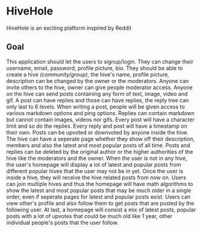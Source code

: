 # HiveHole

HiveHole is an exciting platform inspired by Reddit

## Goal

This application should let the users to signup/login. They can change their username, email, password, profile picture, bio. They should be able to create a hive _(community/group)_, the hive's name, profile picture, description can be changed by the owner or the moderators. Anyone can invite others to the hive, owner can give people moderator access. Anyone on the hive can send posts containing any form of text, image, video and gif. A post can have replies and those can have replies, the reply tree can only last to 6 levels. When writing a post, people will be given access to various markdown options and ping options. Replies can contain markdown but cannot contain images, videos nor gifs. Every post will have a character limit and so do the replies. Every reply and post will have a timestamp on their own. Posts can be upvoted or downvoted by anyone inside the hive. The hive can have a seperate page whether they show off their description, members and also the latest and most popular posts of all time. Posts and replies can be deleted by the original author or the higher authorities of the hive like the moderators and the owner. When the user is not in any hive, the user's homepage will display a lot of latest and popular posts from different popular hives that the user may not be in yet. Once the user is inside a hive, they will receive the hive related posts from now on. Users can join multiple hives and thus the homepage will have math algorithms to show the latest and most popular posts that may be much older in a single order, even if seperate pages for latest and popular posts exist. Users can view other's profile and also follow them to get posts that are posted by the following user. At last, a homepage will consist a mix of latest posts, popular posts with a lot of upvotes that could be much old like 1 year, other individual people's posts that the user follow.
